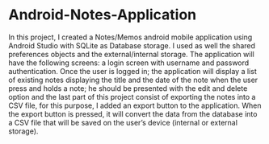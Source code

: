# Android-Notes-Application
In this project, I created a Notes/Memos android mobile application using Android Studio with SQLite as Database storage. I used as well the shared preferences objects and the external/internal storage. The application will have the following screens: a login screen with username and password authentication. Once the user is logged in; the application will display a list of existing notes displaying the title and the date of the note when the user press and holds a note; he should be presented with the edit and delete option and the last part of this project consist of exporting the notes into a CSV file, for this purpose, I added an export button to the application. When the export button is pressed, it will convert the data from the database into a CSV file that will be saved on the user’s device (internal or external storage).

